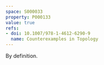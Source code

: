 ```yaml
---
space: S000033
property: P000133
value: true
refs:
- doi: 10.1007/978-1-4612-6290-9
  name: Counterexamples in Topology
---
```


By definition.

